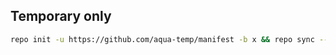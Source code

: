 ## Temporary only ##

```bash
repo init -u https://github.com/aqua-temp/manifest -b x && repo sync --current-branch --no-clone-bundle --no-tags
```
